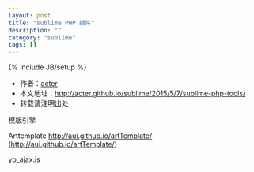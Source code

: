 ```yaml
---
layout: post
title: "sublime PHP 插件"
description: ""
category: "sublime"
tags: []
---
```

{% include JB/setup %}
* 作者：[acter](https://github.com/acter)
* 本文地址：http://acter.github.io/sublime/2015/5/7/sublime-php-tools/
* 转载请注明出处

模版引擎

Arttemplate 
http://aui.github.io/artTemplate/ (http://aui.github.io/artTemplate/)

yp_ajax.js